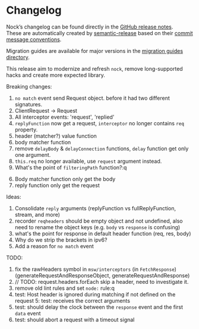 # Changelog

Nock’s changelog can be found directly in the [GitHub release notes](https://github.com/nock/nock/releases).  
These are automatically created by [semantic-release](https://github.com/semantic-release/semantic-release) based on their [commit message conventions](https://semantic-release.gitbook.io/semantic-release#commit-message-format).

Migration guides are available for major versions in the [migration guides directory](https://github.com/nock/nock/tree/main/migration_guides).

This release aim to modernize and refresh `nock`, remove long-supported hacks and create more expected library.

Breaking changes:
1. `no match` event send Request object. before it had two different signatures.
2. ClientRequest -> Request
  1. All interceptor events: 'request', 'replied'
  2. `replyFunction` now get a request, `interceptor` no longer contains `req` property.
  3. header (matcher?) value function
  4. body matcher function
3. remove `delayBody` & `delayConnection` functions, `delay` function get only one argument.
4. `this.req` no longer available, use `request` argument instead.
5. What's the point of `filteringPath` function?:q
<!-- 6. return `host` response header as node does. -->
6. Body matcher function only get the body
7. reply function only get the request


Ideas:
1. Consolidate `reply` arguments (replyFunction vs fullReplyFunction, stream, and more)
2. recorder `reqheaders` should be empty  object and not undefined, also need to rename the object keys (e.g. `body` vs `response` is confusing)
3. what's the point for response in default header function (req, res, body)
4. Why do we strip the brackets in ipv6?
5. Add a reason for `no match` event


TODO:
1. fix the rawHeaders symbol in `msw/interceptors` (in `FetchResponse`)  (generateRequestAndResponseObject, generateRequestAndResponse)
2. // TODO: request.headers.forEach skip a header, need to investigate it.
3. remove old lint rules and set `node:` rule:q
4. test: Host header is ignored during matching if not defined on the request
5: test: receives the correct arguments
6. test: should delay the clock between the `response` event and the first `data` event
7. test: should abort a request with a timeout signal